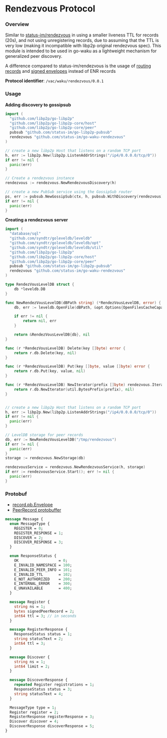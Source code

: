 # Rendezvous Protocol

### Overview

Similar to [status-im/rendezvous](https://github.com/status-im/rendezvous) 
in using a smaller liveness TTL for records (20s), and not using unregistering 
records, due to assuming that the TTL is very low (making it incompatible 
with libp2p original rendezvous spec). This module is intended to be used 
in go-waku as a lightweight mechanism for generalized peer discovery.

A difference compared to status-im/rendezvous is the usage of [routing records](https://github.com/libp2p/specs/blob/master/RFC/0003-routing-records.md) and [signed envelopes](https://github.com/libp2p/specs/blob/master/RFC/0002-signed-envelopes.md) instead of ENR records

**Protocol identifier**: `/vac/waku/rendezvous/0.0.1`

### Usage

**Adding discovery to gossipsub**
```go
import (
  "github.com/libp2p/go-libp2p"
  "github.com/libp2p/go-libp2p-core/host"
  "github.com/libp2p/go-libp2p-core/peer"
  pubsub "github.com/status-im/go-libp2p-pubsub"
  rendezvous "github.com/status-im/go-waku-rendezvous"
)

// create a new libp2p Host that listens on a random TCP port
h, err := libp2p.New(libp2p.ListenAddrStrings("/ip4/0.0.0.0/tcp/0"))
if err != nil {
  panic(err)
}

// Create a rendezvous instance
rendezvous := rendezvous.NewRendezvousDiscovery(h)

// create a new PubSub service using the GossipSub router
ps, err := pubsub.NewGossipSub(ctx, h, pubsub.WithDiscovery(rendezvous))
if err != nil {
  panic(err)
}
```

**Creating a rendezvous server**
```go
import (
  "database/sql"
  "github.com/syndtr/goleveldb/leveldb"
  "github.com/syndtr/goleveldb/leveldb/opt"
  "github.com/syndtr/goleveldb/leveldb/util"
  "github.com/libp2p/go-libp2p"
  "github.com/libp2p/go-libp2p-core/host"
  "github.com/libp2p/go-libp2p-core/peer"
  pubsub "github.com/status-im/go-libp2p-pubsub"
  rendezvous "github.com/status-im/go-waku-rendezvous"
)

type RendezVousLevelDB struct {
	db *leveldb.DB
}

func NewRendezVousLevelDB(dBPath string) (*RendezVousLevelDB, error) {
	db, err := leveldb.OpenFile(dBPath, &opt.Options{OpenFilesCacheCapacity: 3})

	if err != nil {
		return nil, err
	}

	return &RendezVousLevelDB{db}, nil
}

func (r *RendezVousLevelDB) Delete(key []byte) error {
	return r.db.Delete(key, nil)
}

func (r *RendezVousLevelDB) Put(key []byte, value []byte) error {
	return r.db.Put(key, value, nil)
}

func (r *RendezVousLevelDB) NewIterator(prefix []byte) rendezvous.Iterator {
	return r.db.NewIterator(util.BytesPrefix(prefix), nil)
}


// create a new libp2p Host that listens on a random TCP port
h, err := libp2p.New(libp2p.ListenAddrStrings("/ip4/0.0.0.0/tcp/0"))
if err != nil {
  panic(err)
}

// LevelDB storage for peer records
db, err := NewRendezVousLevelDB("/tmp/rendezvous")
if err != nil {
  panic(err)
}
storage := rendezvous.NewStorage(db)

rendezvousService = rendezvous.NewRendezvousService(h, storage)
if err := rendezvousService.Start(); err != nil {
  panic(err)
}
```

### Protobuf

- [record.pb.Envelope](https://github.com/libp2p/specs/blob/master/RFC/0002-signed-envelopes.md#wire-format)
- [PeerRecord protobuffer](https://github.com/libp2p/specs/blob/master/RFC/0003-routing-records.md#address-record-format)

```protobuf
message Message {
  enum MessageType {
    REGISTER = 0;
    REGISTER_RESPONSE = 1;
    DISCOVER = 2;
    DISCOVER_RESPONSE = 3;
  }

  enum ResponseStatus {
    OK                  = 0;
    E_INVALID_NAMESPACE = 100;
    E_INVALID_PEER_INFO = 101;
    E_INVALID_TTL       = 102;
    E_NOT_AUTHORIZED    = 200;
    E_INTERNAL_ERROR    = 300;
    E_UNAVAILABLE       = 400;
  }

  message Register {
    string ns = 1;
    bytes signedPeerRecord = 2;
    int64 ttl = 3; // in seconds
  }

  message RegisterResponse {
    ResponseStatus status = 1;
    string statusText = 2;
    int64 ttl = 3;
  }

  message Discover {
    string ns = 1;
    int64 limit = 2;
  }

  message DiscoverResponse {
    repeated Register registrations = 1;
    ResponseStatus status = 3;
    string statusText = 4;
  }

  MessageType type = 1;
  Register register = 2;
  RegisterResponse registerResponse = 3;
  Discover discover = 4;
  DiscoverResponse discoverResponse = 5;
}

```
